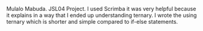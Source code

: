 Mulalo Mabuda.
JSL04 Project.
I used Scrimba it was very helpful because it explains in a way that I ended up understanding ternary.
I wrote the using ternary which is shorter and simple compared to if-else statements.
